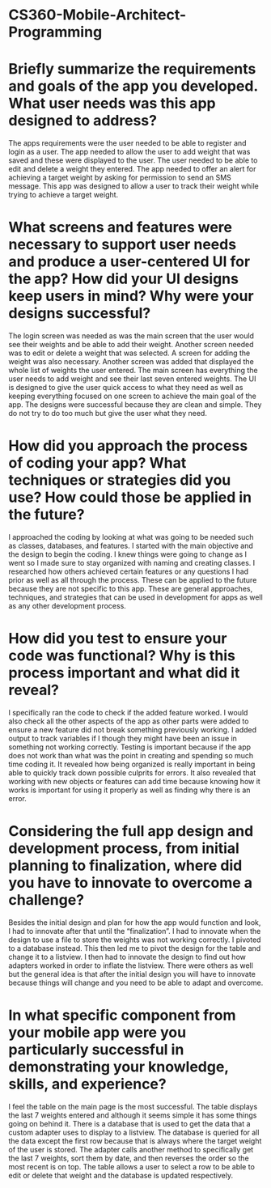 # CS360-Mobile-Architect-Programming

# Briefly summarize the requirements and goals of the app you developed. What user needs was this app designed to address?
The apps requirements were the user needed to be able to register and login as a user. The app needed to allow the user to add weight that was saved and these were displayed to the user. The user needed to be able to edit and delete a weight they entered. The app needed to offer an alert for achieving a target weight by asking for permission to send an SMS message. This app was designed to allow a user to track their weight while trying to achieve a target weight.
# What screens and features were necessary to support user needs and produce a user-centered UI for the app? How did your UI designs keep users in mind? Why were your designs successful?
The login screen was needed as was the main screen that the user would see their weights and be able to add their weight. Another screen needed was to edit or delete a weight that was selected. A screen for adding the weight was also necessary. Another screen was added that displayed the whole list of weights the user entered. The main screen has everything the user needs to add weight and see their last seven entered weights. The UI is designed to give the user quick access to what they need as well as keeping everything focused on one screen to achieve the main goal of the app. The designs were successful because they are clean and simple. They do not try to do too much but give the user what they need. 
# How did you approach the process of coding your app? What techniques or strategies did you use? How could those be applied in the future?
I approached the coding by looking at what was going to be needed such as classes, databases, and features. I started with the main objective and the design to begin the coding. I knew things were going to change as I went so I made sure to stay organized with naming and creating classes. I researched how others achieved certain features or any questions I had prior as well as all through the process. These can be applied to the future because they are not specific to this app. These are general approaches, techniques, and strategies that can be used in development for apps as well as any other development process.
# How did you test to ensure your code was functional? Why is this process important and what did it reveal?
I specifically ran the code to check if the added feature worked. I would also check all the other aspects of the app as other parts were added to ensure a new feature did not break something previously working. I added output to track variables if I though they might have been an issue in something not working correctly. Testing is important because if the app does not work than what was the point in creating and spending so much time coding it. It revealed how being organized is really important in being able to quickly track down possible culprits for errors. It also revealed that working with new objects or features can add time because knowing how it works is important for using it properly as well as finding why there is an error.
# Considering the full app design and development process, from initial planning to finalization, where did you have to innovate to overcome a challenge?
Besides the initial design and plan for how the app would function and look, I had to innovate after that until the “finalization”. I had to innovate when the design to use a file to store the weights was not working correctly. I pivoted to a database instead. This then led me to pivot the design for the table and change it to a listview. I then had to innovate the design to find out how adapters worked in order to inflate the listview. There were others as well but the general idea is that after the initial design you will have to innovate because things will change and you need to be able to adapt and overcome. 
# In what specific component from your mobile app were you particularly successful in demonstrating your knowledge, skills, and experience?
I feel the table on the main page is the most successful. The table displays the last 7 weights entered and although it seems simple it has some things going on behind it. There is a database that is used to get the data that a custom adapter uses to display to a listview. The database is queried for all the data except the first row because that is always where the target weight of the user is stored. The adapter calls another method to specifically get the last 7 weights, sort them by date, and then reverses the order so the most recent is on top. The table allows a user to select a row to be able to edit or delete that weight and the database is updated respectively. 
